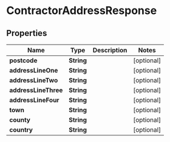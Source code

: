 

# ContractorAddressResponse


## Properties

| Name | Type | Description | Notes |
|------------ | ------------- | ------------- | -------------|
|**postcode** | **String** |  |  [optional] |
|**addressLineOne** | **String** |  |  [optional] |
|**addressLineTwo** | **String** |  |  [optional] |
|**addressLineThree** | **String** |  |  [optional] |
|**addressLineFour** | **String** |  |  [optional] |
|**town** | **String** |  |  [optional] |
|**county** | **String** |  |  [optional] |
|**country** | **String** |  |  [optional] |



